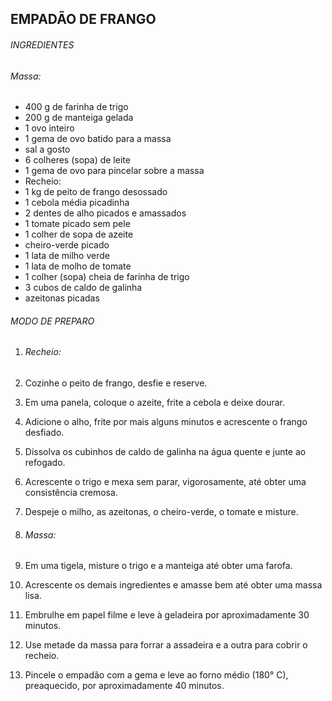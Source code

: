 ## **EMPADÃO DE FRANGO**

###### *INGREDIENTES*

###### _Massa:_

- 400 g de farinha de trigo
- 200 g de manteiga gelada
- 1 ovo inteiro
- 1 gema de ovo batido para a massa
- sal a gosto
- 6 colheres (sopa) de leite
- 1 gema de ovo para pincelar sobre a massa
- Recheio:
- 1 kg de peito de frango desossado
- 1 cebola média picadinha
- 2 dentes de alho picados e amassados
- 1 tomate picado sem pele
- 1 colher de sopa de azeite
- cheiro-verde picado
- 1 lata de milho verde
- 1 lata de molho de tomate
- 1 colher (sopa) cheia de farinha de trigo
- 3 cubos de caldo de galinha
- azeitonas picadas

###### MODO DE PREPARO

1. ###### _Recheio:_

2. Cozinhe o peito de frango, desfie e reserve.

3. Em uma panela, coloque o azeite, frite a cebola e deixe dourar.

4. Adicione o alho, frite por mais alguns minutos e acrescente o frango desfiado.

5. Dissolva os cubinhos de caldo de galinha na água quente e junte ao refogado.

6. Acrescente o trigo e mexa sem parar, vigorosamente, até obter uma consistência cremosa.

7. Despeje o milho, as azeitonas, o cheiro-verde, o tomate e misture.

8. ###### _Massa:_

9. Em uma tigela, misture o trigo e a manteiga até obter uma farofa.

10. Acrescente os demais ingredientes e amasse bem até obter uma massa lisa.

11. Embrulhe em papel filme e leve à geladeira por aproximadamente 30 minutos.

12. Use metade da massa para forrar a assadeira e a outra para cobrir o recheio.

13. Pincele o empadão com a gema e leve ao forno médio (180° C), preaquecido, por aproximadamente 40 minutos.